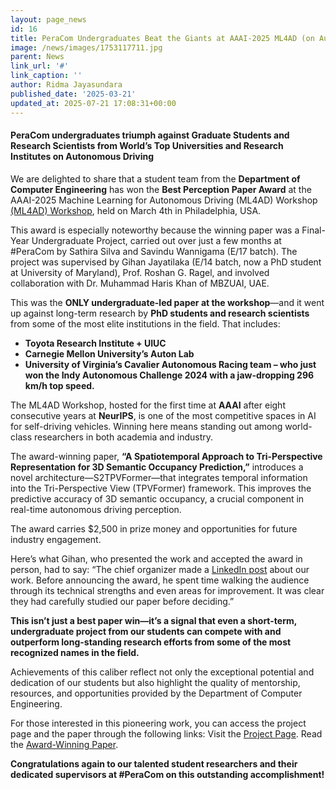 ```yaml
---
layout: page_news
id: 16
title: PeraCom Undergraduates Beat the Giants at AAAI-2025 ML4AD (on Autonomous Driving)
image: /news/images/1753117711.jpg
parent: News
link_url: '#'
link_caption: ''
author: Ridma Jayasundara
published_date: '2025-03-21'
updated_at: 2025-07-21 17:08:31+00:00
---
```



<!-- Automated Update by GitHub Actions -->

<h4>PeraCom undergraduates triumph against Graduate Students and Research Scientists from World’s Top Universities and Research Institutes on Autonomous Driving</h4><p>We are delighted to share that a student team from the <strong>Department of Computer Engineering</strong> has won the <strong>Best Perception Paper Award</strong> at the AAAI-2025 Machine Learning for Autonomous Driving (ML4AD) Workshop <a href="https://ml4ad.github.io/">(ML4AD) Workshop</a>, held on March 4th in Philadelphia, USA.</p><p>This award is especially noteworthy because the winning paper was a Final-Year Undergraduate Project, carried out over just a few months at #PeraCom by Sathira Silva and Savindu Wannigama (E/17 batch). The project was supervised by Gihan Jayatilaka (E/14 batch, now a PhD student at University of Maryland), Prof. Roshan G. Ragel, and involved collaboration with Dr. Muhammad Haris Khan of MBZUAI, UAE.</p><p>This was the <strong>ONLY undergraduate-led paper at the workshop</strong>—and it went up against long-term research by <strong>PhD students and research scientists</strong> from some of the most elite institutions in the field. That includes:</p><ul><li><strong>Toyota Research Institute + UIUC</strong></li><li><strong>Carnegie Mellon University’s Auton Lab</strong></li><li><strong>University of Virginia’s Cavalier Autonomous Racing team – who just won the Indy Autonomous Challenge 2024 with a jaw-dropping 296 km/h top speed.</strong></li></ul><p>The ML4AD Workshop, hosted for the first time at <strong>AAAI</strong> after eight consecutive years at <strong>NeurIPS</strong>, is one of the most competitive spaces in AI for self-driving vehicles. Winning here means standing out among world-class researchers in both academia and industry.</p><p>The award-winning paper, <strong>“A Spatiotemporal Approach to Tri-Perspective Representation for 3D Semantic Occupancy Prediction,”</strong> introduces a novel architecture—S2TPVFormer—that integrates temporal information into the Tri-Perspective View (TPVFormer) framework. This improves the predictive accuracy of 3D semantic occupancy, a crucial component in real-time autonomous driving perception.</p><p>The award carries $2,500 in prize money and opportunities for future industry engagement.</p><p>Here’s what Gihan, who presented the work and accepted the award in person, had to say: “The chief organizer made a <a href="https://www.linkedin.com/posts/petyushko_aaai-ml4ad-activity-7302813945524797440-3Qjr/">LinkedIn post</a> about our work. Before announcing the award, he spent time walking the audience through its technical strengths and even areas for improvement. It was clear they had carefully studied our paper before deciding.”</p><p><strong>This isn’t just a best paper win—it’s a signal that even a short-term, undergraduate project from our students can compete with and outperform long-standing research efforts from some of the most recognized names in the field.</strong></p><p>Achievements of this caliber reflect not only the exceptional potential and dedication of our students but also highlight the quality of mentorship, resources, and opportunities provided by the Department of Computer Engineering.</p><p>For those interested in this pioneering work, you can access the project page and the paper through the following links: Visit the <a href="https://projects.ce.pdn.ac.lk/">Project Page</a>. Read the <a href="https://ml4ad.github.io/files/papers2025/A%20Spatiotemporal%20Approach%20to%20Tri-Perspective%20Representation%20for%203D%20Semantic%20Occupancy%20Prediction.pdf">Award-Winning Paper</a>.</p><p><strong>Congratulations again to our talented student researchers and their dedicated supervisors at #PeraCom on this outstanding accomplishment!</strong></p>
